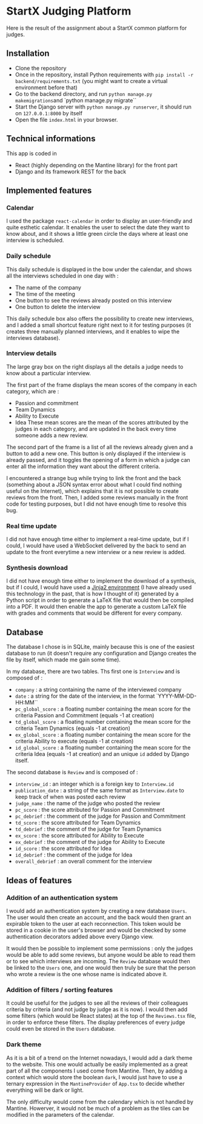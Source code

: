 # StartX Judging Platform

Here is the result of the assignment about a StartX common platform for judges.

## Installation
- Clone the repository
- Once in the repository, install Python requirements with `pip install -r backend/requirements.txt` (you might want to create a virtual environment before that)
- Go to the backend directory, and run `python manage.py makemigrations`and `python manage.py migrate``
- Start the Django server with `python manage.py runserver`, it should run on `127.0.0.1:8000` by itself
- Open the file `index.html` in your browser.

## Technical informations
This app is coded in
- React (highly depending on the Mantine library) for the front part
- Django and its framework REST for the back

## Implemented features
### Calendar
I used the package `react-calendar` in order to display an user-friendly and quite esthetic calendar. It enables the user to select the date they want to know about, and it shows a little green circle the days where at least one interview is scheduled.

### Daily schedule
This daily schedule is displayed in the bow under the calendar, and shows all the interviews scheduled in one day with :
- The name of the company
- The time of the meeting
- One button to see the reviews already posted on this interview
- One button to delete the interview

This daily schedule box also offers the possibility to create new interviews, and I added a small shortcut feature right next to it for testing purposes (it creates three manually planned interviews, and it enables to wipe the interviews database).

### Interview details
The large gray box on the right displays all the details a judge needs to know about a particular interview.

The first part of the frame displays the mean scores of the company in each category, which are :
- Passion and commitment
- Team Dynamics
- Ability to Execute
- Idea
These mean scores are the mean of the scores attributed by the judges in each category, and are updated in the back every time someone adds a new review.

The second part of the frame is a list of all the reviews already given and a button to add a new one. This button is only displayed if the interview is already passed, and it toggles the opening of a form in which a judge can enter all the information they want about the different criteria.

I encountered a strange bug while trying to link the front and the back (something about a JSON syntax error about what I could find nothing useful on the Internet), which explains that it is not possible to create reviews from the front. Then, I added some reviews manually in the front code for testing purposes, but I did not have enough time to resolve this bug.

### Real time update
I did not have enough time either to implement a real-time update, but if I could, I would have used a WebSocket delivered by the back to send an update to the front everytime a new interview or a new review is added.

### Synthesis download
I did not have enough time either to implement the download of a synthesis, but if I could, I would have used a [Jinja2 environment](http://eosrei.net/articles/2015/11/latex-templates-python-and-jinja2-generate-pdfs) (I have already used this technology in the past, that is how I thought of it) generated by a Python script in order to generate a LaTeX file that would then be compiled into a PDF. It would then enable the app to generate a custom LaTeX file with grades and comments that would be different for every company.

## Database
The database I chose is in SQLite, mainly because this is one of the easiest database to run (it doesn't require any configuration and Django creates the file by itself, which made me gain some time).

In my database, there are two tables. Ths first one is `Interview` and is composed of :
- `company` : a string containing the name of the interviewed company
- `date` : a string for the date of the interview, in the format `YYYY-MM-DD-HH:MM``
- `pc_global_score` : a floating number containing the mean score for the criteria Passion and Commitment (equals -1 at creation)
- `td_global_score` : a floating number containing the mean score for the criteria Team Dynamics (equals -1 at creation)
- `ex_global_score` : a floating number containing the mean score for the criteria Ability to execute (equals -1 at creation)
- `id_global_score` : a floating number containing the mean score for the criteria Idea (equals -1 at creation)
and an unique `id` added by Django itself.

The second database is `Review` and is composed of :
- `interview_id` : an integer which is a foreign key to `Interview.id`
- `publication_date` : a string of the same format as `Interview.date` to keep track of when was posted each review
- `judge_name` : the name of the judge who posted the review
- `pc_score` : the score attributed for Passion and Commitment
- `pc_debrief` : the comment of the judge for Passion and Commitment
- `td_score` : the score attributed for Team Dynamics
- `td_debrief` : the comment of the judge for Team Dynamics
- `ex_score` : the score attributed for Ability to Execute
- `ex_debrief` : the comment of the judge for Ability to Execute
- `id_score` : the score attributed for Idea
- `id_debrief` : the comment of the judge for Idea
- `overall_debrief` : an overall comment for the interview

## Ideas of features
### Addition of an authentication system
I would add an authentication system by creating a new database `Users`. The user would then create an account, and the back would then grant an expirable token to the user at each reconnection. This token would be stored in a cookie in the user's browser and would be checked by some authentication decorators added above every Django view.

It would then be possible to implement some permissions : only the judges would be able to add some reviews, but anyone would be able to read them or to see which interviews are incoming. The `Review` database would then be linked to the `Users` one, and one would then truly be sure that the person who wrote a review is the one whose name is indicated above it.

### Addition of filters / sorting features
It could be useful for the judges to see all the reviews of their colleagues criteria by criteria (and not judge by judge as it is now).
I would then add some filters (which would be React states) at the top of the `Reviews.tsx` file, in order to enforce these filters. The display preferences of every judge could even be stored in the `Users` database.

### Dark theme
As it is a bit of a trend on the Internet nowadays, I would add a dark theme to the website. This one would actually be easily implemented as a great part of all the components I used come from Mantine. Then, by adding a context which would store the boolean `dark`, I would just have to use a ternary expression in the `MantineProvider` of `App.tsx` to decide whether everything will be dark or light.

The only difficulty would come from the calendary which is not handled by Mantine. Howerver, it would not be much of a problem as the tiles can be modified in the parameters of the calendar.